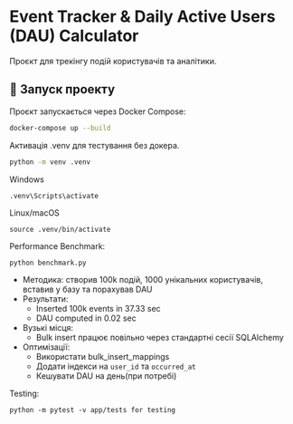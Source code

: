 # Event Tracker & Daily Active Users (DAU) Calculator

Проєкт для трекінгу подій користувачів та аналітики.

## 🚀 Запуск проекту

Проєкт запускається через Docker Compose:

```bash
docker-compose up --build
```

Активація .venv для тестування без докера.

```bash
python -m venv .venv
```

Windows
```
.venv\Scripts\activate
```
Linux/macOS
```
source .venv/bin/activate
```

Performance Benchmark:
```
python benchmark.py
```
- Методика: створив 100k подій, 1000 унікальних користувачів, вставив у базу та порахував DAU
- Результати:
  - Inserted 100k events in 37.33 sec
  - DAU computed in 0.02 sec
- Вузькі місця:
  - Bulk insert працює повільно через стандартні сесії SQLAlchemy
- Оптимізації:
  - Використати bulk_insert_mappings
  - Додати індекси на `user_id` та `occurred_at`
  - Кешувати DAU на день(при потребі)

Testing:
```
python -m pytest -v app/tests for testing 
```